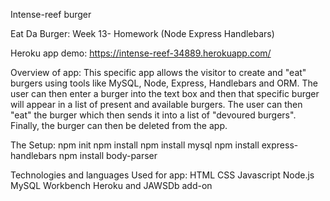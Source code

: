Intense-reef burger

Eat Da Burger:
Week 13- Homework (Node Express Handlebars)

Heroku app demo: https://intense-reef-34889.herokuapp.com/

Overview of app: This specific app allows the visitor to create and "eat" burgers using tools like MySQL, Node, Express, Handlebars and ORM. The user can then enter a burger into the text box and then that specific burger will appear in a list of present and available burgers. The user can then "eat" the burger which then sends it into a list of "devoured burgers". Finally, the burger can then be deleted from the app.

The Setup: npm init npm install npm install mysql npm install express-handlebars npm install body-parser

Technologies and languages Used for app: HTML CSS Javascript Node.js MySQL Workbench Heroku and JAWSDb add-on
